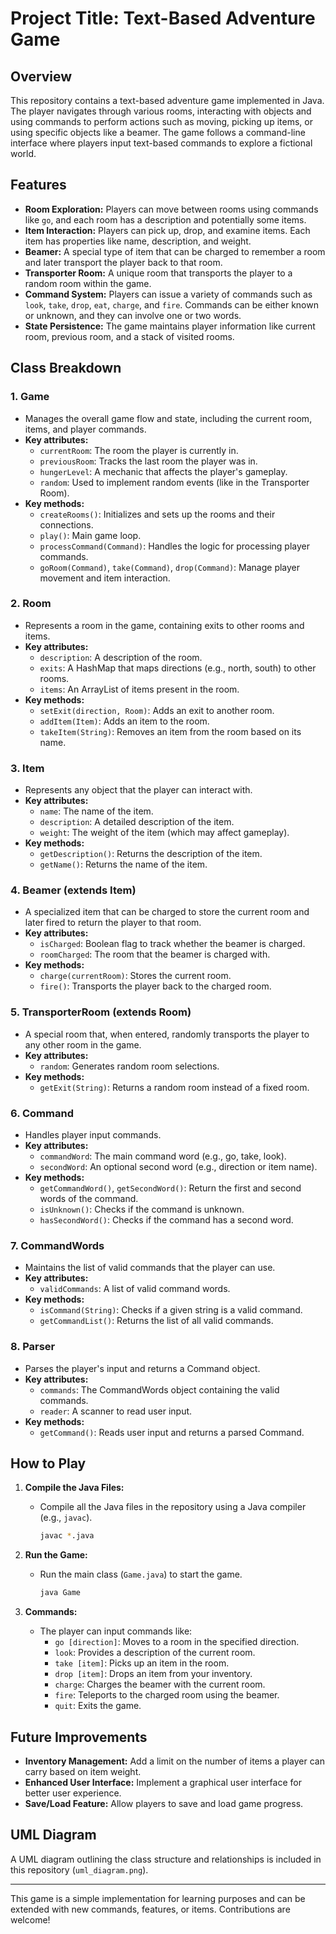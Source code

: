 # Project Title: Text-Based Adventure Game

## Overview

This repository contains a text-based adventure game implemented in Java. The player navigates through various rooms, interacting with objects and using commands to perform actions such as moving, picking up items, or using specific objects like a beamer. The game follows a command-line interface where players input text-based commands to explore a fictional world.

## Features

- **Room Exploration:** Players can move between rooms using commands like `go`, and each room has a description and potentially some items.
- **Item Interaction:** Players can pick up, drop, and examine items. Each item has properties like name, description, and weight.
- **Beamer:** A special type of item that can be charged to remember a room and later transport the player back to that room.
- **Transporter Room:** A unique room that transports the player to a random room within the game.
- **Command System:** Players can issue a variety of commands such as `look`, `take`, `drop`, `eat`, `charge`, and `fire`. Commands can be either known or unknown, and they can involve one or two words.
- **State Persistence:** The game maintains player information like current room, previous room, and a stack of visited rooms.

## Class Breakdown

### 1. **Game**
   - Manages the overall game flow and state, including the current room, items, and player commands.
   - **Key attributes:**
     - `currentRoom`: The room the player is currently in.
     - `previousRoom`: Tracks the last room the player was in.
     - `hungerLevel`: A mechanic that affects the player's gameplay.
     - `random`: Used to implement random events (like in the Transporter Room).
   - **Key methods:**
     - `createRooms()`: Initializes and sets up the rooms and their connections.
     - `play()`: Main game loop.
     - `processCommand(Command)`: Handles the logic for processing player commands.
     - `goRoom(Command)`, `take(Command)`, `drop(Command)`: Manage player movement and item interaction.

### 2. **Room**
   - Represents a room in the game, containing exits to other rooms and items.
   - **Key attributes:**
     - `description`: A description of the room.
     - `exits`: A HashMap that maps directions (e.g., north, south) to other rooms.
     - `items`: An ArrayList of items present in the room.
   - **Key methods:**
     - `setExit(direction, Room)`: Adds an exit to another room.
     - `addItem(Item)`: Adds an item to the room.
     - `takeItem(String)`: Removes an item from the room based on its name.

### 3. **Item**
   - Represents any object that the player can interact with.
   - **Key attributes:**
     - `name`: The name of the item.
     - `description`: A detailed description of the item.
     - `weight`: The weight of the item (which may affect gameplay).
   - **Key methods:**
     - `getDescription()`: Returns the description of the item.
     - `getName()`: Returns the name of the item.

### 4. **Beamer (extends Item)**
   - A specialized item that can be charged to store the current room and later fired to return the player to that room.
   - **Key attributes:**
     - `isCharged`: Boolean flag to track whether the beamer is charged.
     - `roomCharged`: The room that the beamer is charged with.
   - **Key methods:**
     - `charge(currentRoom)`: Stores the current room.
     - `fire()`: Transports the player back to the charged room.

### 5. **TransporterRoom (extends Room)**
   - A special room that, when entered, randomly transports the player to any other room in the game.
   - **Key attributes:**
     - `random`: Generates random room selections.
   - **Key methods:**
     - `getExit(String)`: Returns a random room instead of a fixed room.

### 6. **Command**
   - Handles player input commands.
   - **Key attributes:**
     - `commandWord`: The main command word (e.g., go, take, look).
     - `secondWord`: An optional second word (e.g., direction or item name).
   - **Key methods:**
     - `getCommandWord()`, `getSecondWord()`: Return the first and second words of the command.
     - `isUnknown()`: Checks if the command is unknown.
     - `hasSecondWord()`: Checks if the command has a second word.

### 7. **CommandWords**
   - Maintains the list of valid commands that the player can use.
   - **Key attributes:**
     - `validCommands`: A list of valid command words.
   - **Key methods:**
     - `isCommand(String)`: Checks if a given string is a valid command.
     - `getCommandList()`: Returns the list of all valid commands.

### 8. **Parser**
   - Parses the player's input and returns a Command object.
   - **Key attributes:**
     - `commands`: The CommandWords object containing the valid commands.
     - `reader`: A scanner to read user input.
   - **Key methods:**
     - `getCommand()`: Reads user input and returns a parsed Command.

## How to Play

1. **Compile the Java Files:**
   - Compile all the Java files in the repository using a Java compiler (e.g., `javac`).
     ```bash
     javac *.java
     ```

2. **Run the Game:**
   - Run the main class (`Game.java`) to start the game.
     ```bash
     java Game
     ```

3. **Commands:**
   - The player can input commands like:
     - `go [direction]`: Moves to a room in the specified direction.
     - `look`: Provides a description of the current room.
     - `take [item]`: Picks up an item in the room.
     - `drop [item]`: Drops an item from your inventory.
     - `charge`: Charges the beamer with the current room.
     - `fire`: Teleports to the charged room using the beamer.
     - `quit`: Exits the game.

## Future Improvements

- **Inventory Management:** Add a limit on the number of items a player can carry based on item weight.
- **Enhanced User Interface:** Implement a graphical user interface for better user experience.
- **Save/Load Feature:** Allow players to save and load game progress.

## UML Diagram

A UML diagram outlining the class structure and relationships is included in this repository (`uml_diagram.png`).

---

This game is a simple implementation for learning purposes and can be extended with new commands, features, or items. Contributions are welcome!

